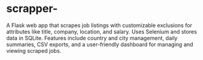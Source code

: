 # scrapper-
A Flask web app that scrapes job listings with customizable exclusions for attributes like title, company, location, and salary. Uses Selenium and stores data in SQLite. Features include country and city management, daily summaries, CSV exports, and a user-friendly dashboard for managing and viewing scraped jobs.
